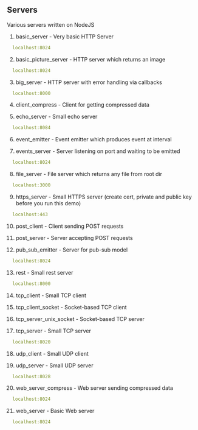 ## Servers

Various servers written on NodeJS

1) basic_server - Very basic HTTP Server
```yaml
  localhost:8024
```

2) basic_picture_server - HTTP server which returns an image
```yaml
  localhost:8024
```
3) big_server - HTTP server with error handling via callbacks

```yaml
  localhost:8000
```
4) client_compress - Client for getting compressed data

5) echo_server - Small echo server
```yaml
  localhost:8084
```

6) event_emitter - Event emitter which produces event at interval

7) events_server - Server listening on port and waiting to be emitted
```yaml
  localhost:8024
```
8) file_server - File server which returns any file from root dir
```yaml
  localhost:3000
```
9) https_server - Small HTTPS server (create cert, private and public key before you run this demo)
```yaml
  localhost:443
```

10) post_client - Client sending POST requests

11) post_server - Server accepting POST requests

12) pub_sub_emitter - Server for pub-sub model
```yaml
  localhost:8024
```
13) rest - Small rest server
```yaml
  localhost:8000
```

14) tcp_client - Small TCP client

15) tcp_client_socket - Socket-based TCP client

16) tcp_server_unix_socket - Socket-based TCP server

17) tcp_server - Small TCP server
```yaml
  localhost:8020
```
18) udp_client - Small UDP client

19) udp_server - Small UDP server
```yaml
  localhost:8028
```
20) web_server_compress - Web server sending compressed data
```yaml
  localhost:8024
```

21) web_server - Basic Web server
```yaml
  localhost:8024
```
